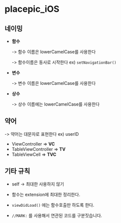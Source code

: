 # placepic_iOS

## 네이밍

- **함수**

  -> 함수 이름은 lowerCamelCase를 사용한다

  -> 함수이름은 동사로 시작한다 ex) `setNavigationBar()`

- **변수**

  -> 변수 이름은 lowerCamelCase를 사용한다

- **상수**

  -> 상수 이름에는 lowerCamelCase를 사용한다



## 약어 

-> 약어는 대문자로 표현한다 ex) userID

- ViewController => **VC**
- TableViewController => **TV**
- TableViewCell => **TVC**



## 기타 규칙

- self -> 최대한 사용하지 않기

- 함수는 extension에 최대한 정리한다.

-  `viewDidLoad()` 에는 함수호출만 하도록 한다.

- `//MARK:` 를 사용해서 연관된 코드를 구분짓습니다.
